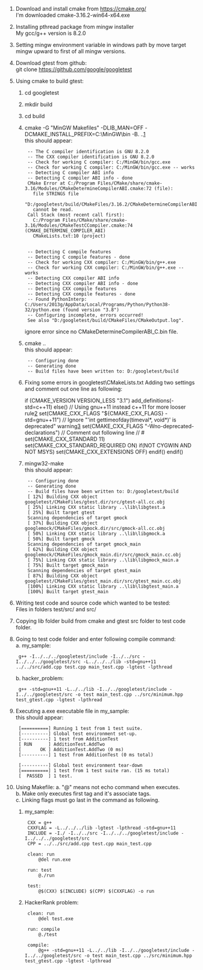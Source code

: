 1. Download and install cmake from https://cmake.org/<br />
	I'm downloaded cmake-3.16.2-win64-x64.exe

2. Installing pthread package from mingw installer<br />
	My gcc/g++ version is 8.2.0

3. Setting mingw environment variable in windows path by move target mingw upward to first of all mingw versions.

4. Download gtest from github:<br />
	git clone https://github.com/google/googletest

5. Using cmake to build gtest:
	1) cd googletest
	2) mkdir build
	3) cd build
	4) cmake -G "MinGW Makefiles" -DLIB_MAN=OFF -DCMAKE_INSTALL_PREFIX=C:\MinGW\bin -B. ..[1]<br />
		this should appear:

			-- The C compiler identification is GNU 8.2.0
			-- The CXX compiler identification is GNU 8.2.0
			-- Check for working C compiler: C:/MinGW/bin/gcc.exe
			-- Check for working C compiler: C:/MinGW/bin/gcc.exe -- works
			-- Detecting C compiler ABI info
			-- Detecting C compiler ABI info - done
			CMake Error at C:/Program Files/CMake/share/cmake-3.16/Modules/CMakeDetermineCompilerABI.cmake:72 (file):
			  file STRINGS file
			  "D:/googletest/build/CMakeFiles/3.16.2/CMakeDetermineCompilerABI_C.bin"
			  cannot be read.
			Call Stack (most recent call first):
			  C:/Program Files/CMake/share/cmake-3.16/Modules/CMakeTestCCompiler.cmake:74 (CMAKE_DETERMINE_COMPILER_ABI)
			  CMakeLists.txt:10 (project)


			-- Detecting C compile features
			-- Detecting C compile features - done
			-- Check for working CXX compiler: C:/MinGW/bin/g++.exe
			-- Check for working CXX compiler: C:/MinGW/bin/g++.exe -- works
			-- Detecting CXX compiler ABI info
			-- Detecting CXX compiler ABI info - done
			-- Detecting CXX compile features
			-- Detecting CXX compile features - done
			-- Found PythonInterp: C:/Users/2013g/AppData/Local/Programs/Python/Python38-32/python.exe (found version "3.8")
			-- Configuring incomplete, errors occurred!
			See also "D:/googletest/build/CMakeFiles/CMakeOutput.log".

		ignore error since no CMakeDetermineCompilerABI_C.bin file.
	5) cmake ..<br />
		this should appear:

			-- Configuring done
			-- Generating done
			-- Build files have been written to: D:/googletest/build

	6) Fixing some errors in googletest\CMakeLists.txt
		Adding two settings and comment out one line as following:

		if (CMAKE_VERSION VERSION_LESS "3.1")
		  add_definitions(-std=c++11)
		else()
			// Using gnu++11 instead c++11 for more looser rule[2]
		  set(CMAKE_CXX_FLAGS "${CMAKE_CXX_FLAGS} -std=gnu++11")
			// Ignore "'int gettimeofday(timeval*, void*)' is deprecated" warning[3]
		  set(CMAKE_CXX_FLAGS "-Wno-deprecated-declarations")
			// Comment out following line
		// #  set(CMAKE_CXX_STANDARD 11)
		  set(CMAKE_CXX_STANDARD_REQUIRED ON)
		  if(NOT CYGWIN AND NOT MSYS)
			set(CMAKE_CXX_EXTENSIONS OFF)
		  endif()
		endif()

	7) mingw32-make<br />
		this should appear:

			-- Configuring done
			-- Generating done
			-- Build files have been written to: D:/googletest/build
			[ 12%] Building CXX object googletest/CMakeFiles/gtest.dir/src/gtest-all.cc.obj
			[ 25%] Linking CXX static library ..\lib\libgtest.a
			[ 25%] Built target gtest
			Scanning dependencies of target gmock
			[ 37%] Building CXX object googlemock/CMakeFiles/gmock.dir/src/gmock-all.cc.obj
			[ 50%] Linking CXX static library ..\lib\libgmock.a
			[ 50%] Built target gmock
			Scanning dependencies of target gmock_main
			[ 62%] Building CXX object googlemock/CMakeFiles/gmock_main.dir/src/gmock_main.cc.obj
			[ 75%] Linking CXX static library ..\lib\libgmock_main.a
			[ 75%] Built target gmock_main
			Scanning dependencies of target gtest_main
			[ 87%] Building CXX object googletest/CMakeFiles/gtest_main.dir/src/gtest_main.cc.obj
			[100%] Linking CXX static library ..\lib\libgtest_main.a
			[100%] Built target gtest_main

6. Writing test code and source code which wanted to be tested:<br />
	Files in folders test/src/ and src/

7. Copying lib folder build from cmake and gtest src folder to test code folder.

8. Going to test code folder and enter following compile command:<br />
	a. my_sample:

		g++ -I../../../googletest/include -I../../src -I../../../googletest/src -L../../../lib -std=gnu++11 ../../src/add.cpp test.cpp main_test.cpp -lgtest -lpthread

	b. hacker_problem:

		g++ -std=gnu++11 -L../../lib -I../../googletest/include -I../../googletest/src -o test main_test.cpp ../src/minimum.hpp test_gtest.cpp -lgtest -lpthread

9. Executing a.exe executable file in my_sample:<br />
	this should appear:

		[==========] Running 1 test from 1 test suite.
		[----------] Global test environment set-up.
		[----------] 1 test from AdditionTest
		[ RUN      ] AdditionTest.AddTwo
		[       OK ] AdditionTest.AddTwo (0 ms)
		[----------] 1 test from AdditionTest (0 ms total)

		[----------] Global test environment tear-down
		[==========] 1 test from 1 test suite ran. (15 ms total)
		[  PASSED  ] 1 test.

10. Using Makefile:
	a. "@" means not echo command when executes.<br />
	b. Make only executes first tag and it's associate tags.<br />
	c. Linking flags must go last in the command as following.<br />

	1) my_sample:<br />

			CXX = g++
			CXXFLAG = -L../../../lib -lgtest -lpthread -std=gnu++11
			INCLUDE = -I./ -I../../src -I../../../googletest/include -I../../../googletest/src
			CPP = ../../src/add.cpp test.cpp main_test.cpp

			clean: run
				@del run.exe

			run: test
				@./run

			test:
				@$(CXX) $(INCLUDE) $(CPP) $(CXXFLAG) -o run

	2) HackerRank problem:

			clean: run
				@del test.exe

			run: compile
				@./test

			compile:
				@g++ -std=gnu++11 -L../../lib -I../../googletest/include -I../../googletest/src -o test main_test.cpp ../src/minimum.hpp test_gtest.cpp -lgtest -lpthread

[1]: https://stackoverflow.com/questions/59355908/mingw-c-compiler-not-able-to-compile-a-simple-test-program
[2]: https://stackoverflow.com/questions/10851247/how-do-i-activate-c-11-in-cmake
[3]: https://github.com/google/googletest/issues/2625

